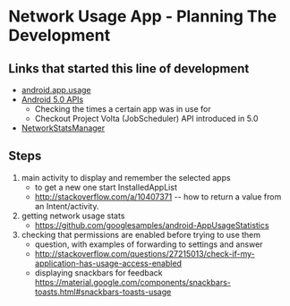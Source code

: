 Network Usage App - Planning The Development
============================================

## Links that started this line of development

* [android.app.usage](https://developer.android.com/reference/android/app/usage/package-summary.html)
* [Android 5.0 APIs](https://developer.android.com/about/versions/android-5.0.html#Power)
  - Checking the times a certain app was in use for
  - Checkout Project Volta (JobScheduler) API introduced in 5.0
* [NetworkStatsManager](https://developer.android.com/reference/android/app/usage/NetworkStatsManager.html)

## Steps

1) main activity to display and remember the selected apps
    - to get a new one start InstalledAppList
    - http://stackoverflow.com/a/10407371 -- how to return a value from an Intent/activity.
2) getting network usage stats
    - https://github.com/googlesamples/android-AppUsageStatistics
3) checking that permissions are enabled before trying to use them
    - question, with examples of forwarding to settings and answer 
    - http://stackoverflow.com/questions/27215013/check-if-my-application-has-usage-access-enabled
    - displaying snackbars for feedback https://material.google.com/components/snackbars-toasts.html#snackbars-toasts-usage
